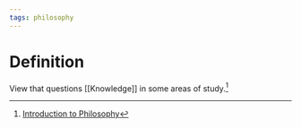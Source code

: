 ```yaml
---
tags: philosophy
---
```


# Definition

View that questions [[Knowledge]] in some areas of study.[^1]

[^1]: [Introduction to Philosophy](zotero://open-pdf/library/items/M84L5RRJ?page=230)